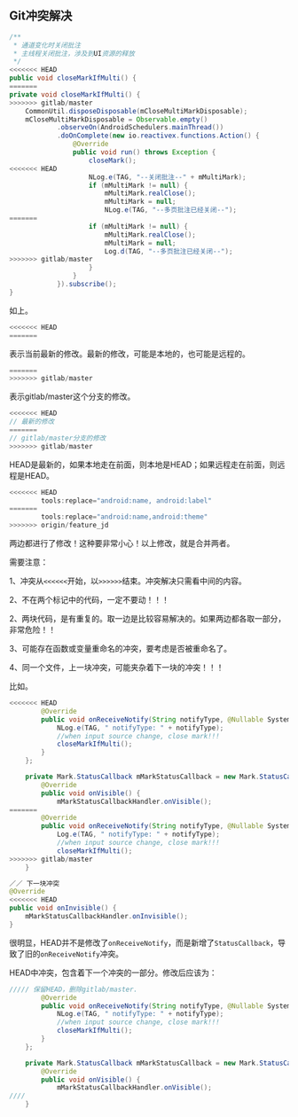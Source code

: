 ## Git冲突解决

```java
/**
 * 通道变化时关闭批注
 * 主线程关闭批注，涉及到UI资源的释放
 */
<<<<<<< HEAD
public void closeMarkIfMulti() {
=======
private void closeMarkIfMulti() {
>>>>>>> gitlab/master
    CommonUtil.disposeDisposable(mCloseMultiMarkDisposable);
    mCloseMultiMarkDisposable = Observable.empty()
            .observeOn(AndroidSchedulers.mainThread())
            .doOnComplete(new io.reactivex.functions.Action() {
                @Override
                public void run() throws Exception {
                    closeMark();
<<<<<<< HEAD
                    NLog.e(TAG, "--关闭批注--" + mMultiMark);
                    if (mMultiMark != null) {
                        mMultiMark.realClose();
                        mMultiMark = null;
                        NLog.e(TAG, "--多页批注已经关闭--");
=======
                    if (mMultiMark != null) {
                        mMultiMark.realClose();
                        mMultiMark = null;
                        Log.d(TAG, "--多页批注已经关闭--");
>>>>>>> gitlab/master
                    }
                }
            }).subscribe();
}
```

如上。

```java
<<<<<<< HEAD
=======
```
表示当前最新的修改。最新的修改，可能是本地的，也可能是远程的。

```java
=======
>>>>>>> gitlab/master
```
表示gitlab/master这个分支的修改。

```java
<<<<<<< HEAD
// 最新的修改
=======
// gitlab/master分支的修改
>>>>>>> gitlab/master
```

HEAD是最新的，如果本地走在前面，则本地是HEAD；如果远程走在前面，则远程是HEAD。

```java
<<<<<<< HEAD
        tools:replace="android:name, android:label"
=======
        tools:replace="android:name,android:theme"
>>>>>>> origin/feature_jd
```

两边都进行了修改！这种要非常小心！以上修改，就是合并两者。

需要注意：

1、冲突从`<<<<<<`开始，以`>>>>>>`结束。冲突解决只需看中间的内容。

2、不在两个标记中的代码，一定不要动！！！

2、两块代码，是有重复的。取一边是比较容易解决的。如果两边都各取一部分，非常危险！！

3、可能存在函数或变量重命名的冲突，要考虑是否被重命名了。

4、同一个文件，上一块冲突，可能夹杂着下一块的冲突！！！

比如。

```java
<<<<<<< HEAD
        @Override
        public void onReceiveNotify(String notifyType, @Nullable SystemInput systemInput, int priority) {
            NLog.e(TAG, " notifyType: " + notifyType);
            //when input source change, close mark!!!
            closeMarkIfMulti();
        }
    };

    private Mark.StatusCallback mMarkStatusCallback = new Mark.StatusCallback() {
        @Override
        public void onVisible() {
            mMarkStatusCallbackHandler.onVisible();
=======
        @Override
        public void onReceiveNotify(String notifyType, @Nullable SystemInput systemInput, int priority) {
            Log.e(TAG, " notifyType: " + notifyType);
            //when input source change, close mark!!!
            closeMarkIfMulti();
>>>>>>> gitlab/master
    }

／／ 下一块冲突
@Override
<<<<<<< HEAD
public void onInvisible() {
    mMarkStatusCallbackHandler.onInvisible();
}
```

很明显，HEAD并不是修改了`onReceiveNotify`，而是新增了`StatusCallback`，导致了旧的`onReceiveNotify`冲突。

HEAD中冲突，包含着下一个冲突的一部分。修改后应该为：

```java
///// 保留HEAD，删除gitlab/master.
        @Override
        public void onReceiveNotify(String notifyType, @Nullable SystemInput systemInput, int priority) {
            NLog.e(TAG, " notifyType: " + notifyType);
            //when input source change, close mark!!!
            closeMarkIfMulti();
        }
    };

    private Mark.StatusCallback mMarkStatusCallback = new Mark.StatusCallback() {
        @Override
        public void onVisible() {
            mMarkStatusCallbackHandler.onVisible();
////
    }
```
